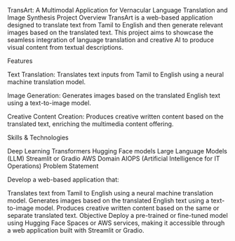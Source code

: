 TransArt: A Multimodal Application for Vernacular Language Translation and Image Synthesis
Project Overview
TransArt is a web-based application designed to translate text from Tamil to English and then generate relevant images based on the translated text. This project aims to showcase the seamless integration of language translation and creative AI to produce visual content from textual descriptions.

Features


Text Translation: Translates text inputs from Tamil to English using a neural machine translation model.


Image Generation: Generates images based on the translated English text using a text-to-image model.


Creative Content Creation: Produces creative written content based on the translated text, enriching the multimedia content offering.


Skills & Technologies


Deep Learning
Transformers
Hugging Face models
Large Language Models (LLM)
Streamlit or Gradio
AWS
Domain
AIOPS (Artificial Intelligence for IT Operations)
Problem Statement


Develop a web-based application that:

Translates text from Tamil to English using a neural machine translation model.
Generates images based on the translated English text using a text-to-image model.
Produces creative written content based on the same or separate translated text.
Objective
Deploy a pre-trained or fine-tuned model using Hugging Face Spaces or AWS services, making it accessible through a web application built with Streamlit or Gradio.
